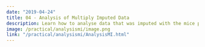 ```yaml
---
date: "2019-04-24"
title: 04 - Analysis of Multiply Imputed Data
description: Learn how to analyse data that was imputed with the mice package
image: /practical/analysismi/image.png
link: "/practical/analysismi/AnalysisMI.html"
---
```

